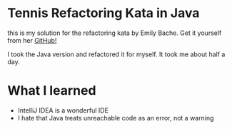 # Tennis Refactoring Kata in Java

this is my solution for the refactoring kata by Emily Bache.
Get it yourself from her [GitHub!](https://github.com/emilybache/Tennis-Refactoring-Kata) 

I took the Java version and refactored it for myself. It took me about half a day.

# What I learned

- IntelliJ IDEA is a wonderful IDE
- I hate that Java treats unreachable code as an error, not a warning